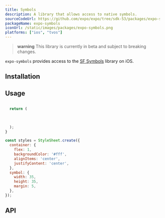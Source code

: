 ```yaml
---
title: Symbols
description: A library that allows access to native symbols.
sourceCodeUrl: https://github.com/expo/expo/tree/sdk-53/packages/expo-symbols
packageName: expo-symbols
iconUrl: /static/images/packages/expo-symbols.png
platforms: ["ios", "tvos"]
---
```


> **warning** This library is currently in beta and subject to breaking changes.

`expo-symbols` provides access to the [SF Symbols](https://developer.apple.com/sf-symbols/) library on iOS.

## Installation

## Usage

```jsx App.js

  return (
    
      
    
  );
}

const styles = StyleSheet.create({
  container: {
    flex: 1,
    backgroundColor: '#fff',
    alignItems: 'center',
    justifyContent: 'center',
  },
  symbol: {
    width: 35,
    height: 35,
    margin: 5,
  },
});
```

## API

```js

```